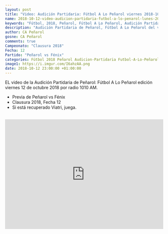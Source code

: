```yaml
---
layout: post
title: "Video: Audición Partidaria: Fútbol A Lo Peñarol viernes 2018-10-12 por 1010 AM"
name: 2018-10-12-video-audicion-partidaria-futbol-a-lo-penarol-lunes-2018-10-08.markdown
keywords: "Fútbol, 2018, Peñarol, Fútbol A Lo Peñarol, Audición Partidaria de Peñarol, 1010 AM, video, youtube"
description: "Audición Partidaria de Peñarol, Fútbol A Lo Peñarol del viernes 12 de octubre por radio 1010 AM. Fecha No 12 Clausura 2018 Peñarol vs Fénix"
author: CA Peñarol
gosne: CA Peñarol
comments: true
Campeonato: "Clausura 2018"
Fecha: 12
Partido: "Peñarol vs Fénix"
categories: Fútbol 2018 Peñarol Audicion-Partidaria Futbol-A-Lo-Peñarol
image1: https://i.imgur.com/I6ahzAA.png
date: 2018-10-12 23:00:00 +01:00:00
---
```


EL video de la Audición Partidaria de Peñarol: Fútbol A Lo Peñarol edición viernes 12 de octubre 2018 por radio 1010 AM.

 - Previa de Peñarol vs Fénix
 - Clausura 2018, Fecha 12
 - Si está recuperado Viatri, juega.

<br>

<iframe width="521" height="360" src="https://www.youtube.com/embed/_AvatTnhtX4" frameborder="0" allow="autoplay; encrypted-media" allowfullscreen></iframe>

<br>
